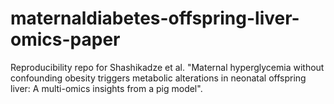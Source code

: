 # maternaldiabetes-offspring-liver-omics-paper

Reproducibility repo for Shashikadze et al. "Maternal hyperglycemia without confounding obesity triggers metabolic alterations in neonatal offspring liver: A multi-omics insights from a pig model".
